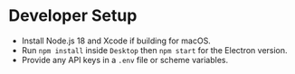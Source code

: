 # Developer Setup

- Install Node.js 18 and Xcode if building for macOS.
- Run `npm install` inside `Desktop` then `npm start` for the Electron version.
- Provide any API keys in a `.env` file or scheme variables.
